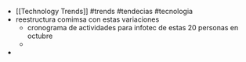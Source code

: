 - [[Technology Trends]] #trends #tendecias #tecnologia
- reestructura comimsa con estas variaciones
	- cronograma de actividades para infotec de estas 20 personas en octubre
	-
-